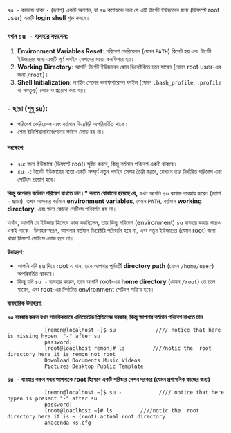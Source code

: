 `su -` কমান্ডে থাকা `-` (ড্যাশ) একটি অপশন, যা `su` কমান্ডকে বলে যে এটি টার্গেট ইউজারের জন্য (ডিফল্টে root user) একটি **login shell** শুরু করবে।

### যখন `su -` ব্যবহার করবেন:
1. **Environment Variables Reset**: পরিবেশ ভেরিয়েবল (যেমন `PATH`) রিসেট হয় এবং টার্গেট ইউজারের জন্য একটি পূর্ণ লগইন সেশনের মতো কনফিগার হয়।
2. **Working Directory**: আপনি টার্গেট ইউজারের হোম ডিরেক্টরিতে চলে যাবেন (যেমন root user-এর জন্য `/root`)।
3. **Shell Initialization**: লগইন শেলের কনফিগারেশন ফাইল (যেমন `.bash_profile`, `.profile` বা সমতুল্য) লোড ও প্রয়োগ করা হয়।

### `-` ছাড়া (শুধু `su`):
- পরিবেশ ভেরিয়েবল এবং বর্তমান ডিরেক্টরি অপরিবর্তিত থাকে।
- শেল ইনিশিয়ালাইজেশনের ফাইল লোড হয় না।

#### সংক্ষেপে:
- `su`: অন্য ইউজারে (ডিফল্টে root) সুইচ করবে, কিন্তু বর্তমান পরিবেশ একই থাকবে।
- `su -`: টার্গেট ইউজারের মতো একটি সম্পূর্ণ নতুন লগইন সেশন তৈরি করবে, যেখানে তার নির্ধারিত পরিবেশ এবং সেটিংস প্রয়োগ হবে।

**কিন্তু আপনার বর্তমান পরিবেশ রাখতে চান।" বলতে বোঝানো হয়েছে যে,**
													যখন আপনি `su` কমান্ড ব্যবহার করেন (ড্যাশ `-` ছাড়া), তখন আপনার বর্তমান **environment variables**, যেমন `PATH`, বর্তমান **working directory**, এবং অন্য কোনো সেটিংস পরিবর্তন হয় না।

অর্থাৎ, আপনি যে ইউজার হিসেবে কাজ করছিলেন, তার কিছু পরিবেশ (environment) `su` ব্যবহার করার পরেও একই থাকে। উদাহরণস্বরূপ, আপনার বর্তমান ডিরেক্টরি পরিবর্তন হবে না, এবং নতুন ইউজারের (যেমন root) জন্য থাকা ডিফল্ট সেটিংস লোড হবে না।

**উদাহরণ**:

- আপনি যদি `su` দিয়ে root এ যান, তবে আপনার পূর্ববর্তী **directory path** (যেমন `/home/user`) অপরিবর্তিত থাকবে।
- কিন্তু যদি `su -` ব্যবহার করেন, তবে আপনি root-এর **home directory** (যেমন `/root`) তে চলে যাবেন, এবং root-এর নির্ধারিত environment সেটিংস সক্রিয় হবে।

**ব্যবহারিক উদাহরণ**:

 **`su` ব্যবহার করুন যখন সাময়িকভাবে এলিভেটেড প্রিভিলেজ দরকার, কিন্তু আপনার বর্তমান পরিবেশ রাখতে চান**
```shell
			[remon@localhost ~]$ su             //// notice that here is missing hypen  "-" after su 
			password:
			[root@loaclhost remon]# ls         ////notic the  root directory here it is remon not root
			Download Documents Music Videos 
			Pictures Desktop Public Template 
```

**`su -` ব্যবহার করুন যখন আপনাকে root হিসেবে একটি পরিষ্কার সেশন দরকার (যেমন প্রশাসনিক কাজের জন্য)**
```shell
			[remon@localhost ~]$ su -            //// notice that here hypen is present "-" after su 
			password:
			[root@loaclhost ~]# ls         ////notic the  root directory here it is ~ (root) actual root directory
			anaconda-ks.cfg
```


